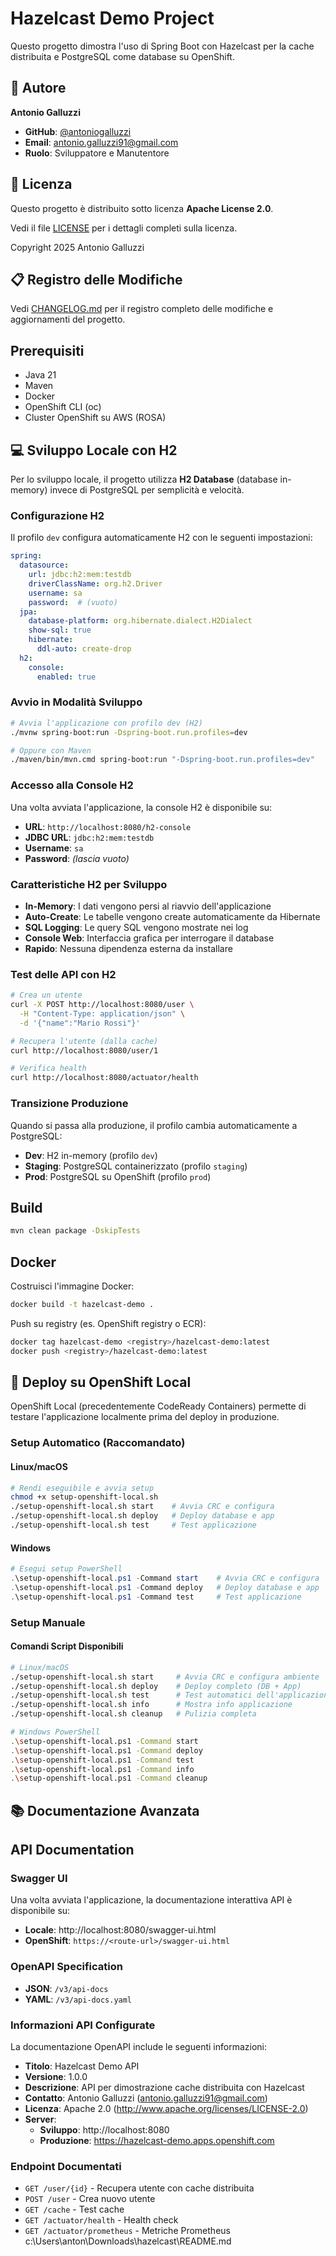 # Hazelcast Demo Project

Questo progetto dimostra l'uso di Spring Boot con Hazelcast per la cache distribuita e PostgreSQL come database su OpenShift.

## 👤 Autore

**Antonio Galluzzi**
- **GitHub**: [@antoniogalluzzi](https://github.com/antoniogalluzzi)
- **Email**: antonio.galluzzi91@gmail.com
- **Ruolo**: Sviluppatore e Manutentore

## 📄 Licenza

Questo progetto è distribuito sotto licenza **Apache License 2.0**.

Vedi il file [LICENSE](LICENSE) per i dettagli completi sulla licenza.

Copyright 2025 Antonio Galluzzi

## 📋 Registro delle Modifiche

Vedi [CHANGELOG.md](CHANGELOG.md) per il registro completo delle modifiche e aggiornamenti del progetto.

## Prerequisiti

- Java 21
- Maven
- Docker
- OpenShift CLI (oc)
- Cluster OpenShift su AWS (ROSA)

## 💻 Sviluppo Locale con H2

Per lo sviluppo locale, il progetto utilizza **H2 Database** (database in-memory) invece di PostgreSQL per semplicità e velocità.

### Configurazione H2

Il profilo `dev` configura automaticamente H2 con le seguenti impostazioni:

```yaml
spring:
  datasource:
    url: jdbc:h2:mem:testdb
    driverClassName: org.h2.Driver
    username: sa
    password:  # (vuoto)
  jpa:
    database-platform: org.hibernate.dialect.H2Dialect
    show-sql: true
    hibernate:
      ddl-auto: create-drop
  h2:
    console:
      enabled: true
```

### Avvio in Modalità Sviluppo

```bash
# Avvia l'applicazione con profilo dev (H2)
./mvnw spring-boot:run -Dspring-boot.run.profiles=dev

# Oppure con Maven
./maven/bin/mvn.cmd spring-boot:run "-Dspring-boot.run.profiles=dev"
```

### Accesso alla Console H2

Una volta avviata l'applicazione, la console H2 è disponibile su:
- **URL**: `http://localhost:8080/h2-console`
- **JDBC URL**: `jdbc:h2:mem:testdb`
- **Username**: `sa`
- **Password**: *(lascia vuoto)*

### Caratteristiche H2 per Sviluppo

- **In-Memory**: I dati vengono persi al riavvio dell'applicazione
- **Auto-Create**: Le tabelle vengono create automaticamente da Hibernate
- **SQL Logging**: Le query SQL vengono mostrate nei log
- **Console Web**: Interfaccia grafica per interrogare il database
- **Rapido**: Nessuna dipendenza esterna da installare

### Test delle API con H2

```bash
# Crea un utente
curl -X POST http://localhost:8080/user \
  -H "Content-Type: application/json" \
  -d '{"name":"Mario Rossi"}'

# Recupera l'utente (dalla cache)
curl http://localhost:8080/user/1

# Verifica health
curl http://localhost:8080/actuator/health
```

### Transizione Produzione

Quando si passa alla produzione, il profilo cambia automaticamente a PostgreSQL:
- **Dev**: H2 in-memory (profilo `dev`)
- **Staging**: PostgreSQL containerizzato (profilo `staging`)
- **Prod**: PostgreSQL su OpenShift (profilo `prod`)

## Build

```bash
mvn clean package -DskipTests
```

## Docker

Costruisci l'immagine Docker:

```bash
docker build -t hazelcast-demo .
```

Push su registry (es. OpenShift registry o ECR):

```bash
docker tag hazelcast-demo <registry>/hazelcast-demo:latest
docker push <registry>/hazelcast-demo:latest
```

## 🚀 Deploy su OpenShift Local

OpenShift Local (precedentemente CodeReady Containers) permette di testare l'applicazione localmente prima del deploy in produzione.

### Setup Automatico (Raccomandato)

#### Linux/macOS
```bash
# Rendi eseguibile e avvia setup
chmod +x setup-openshift-local.sh
./setup-openshift-local.sh start    # Avvia CRC e configura
./setup-openshift-local.sh deploy   # Deploy database e app
./setup-openshift-local.sh test     # Test applicazione
```

#### Windows
```powershell
# Esegui setup PowerShell
.\setup-openshift-local.ps1 -Command start    # Avvia CRC e configura
.\setup-openshift-local.ps1 -Command deploy   # Deploy database e app
.\setup-openshift-local.ps1 -Command test     # Test applicazione
```

### Setup Manuale

#### Comandi Script Disponibili

```bash
# Linux/macOS
./setup-openshift-local.sh start     # Avvia CRC e configura ambiente
./setup-openshift-local.sh deploy    # Deploy completo (DB + App)
./setup-openshift-local.sh test      # Test automatici dell'applicazione
./setup-openshift-local.sh info      # Mostra info applicazione
./setup-openshift-local.sh cleanup   # Pulizia completa

# Windows PowerShell
.\setup-openshift-local.ps1 -Command start
.\setup-openshift-local.ps1 -Command deploy
.\setup-openshift-local.ps1 -Command test
.\setup-openshift-local.ps1 -Command info
.\setup-openshift-local.ps1 -Command cleanup
```

## 📚 Documentazione Avanzata

## API Documentation

### Swagger UI
Una volta avviata l'applicazione, la documentazione interattiva API è disponibile su:
- **Locale**: http://localhost:8080/swagger-ui.html
- **OpenShift**: `https://<route-url>/swagger-ui.html`

### OpenAPI Specification
- **JSON**: `/v3/api-docs`
- **YAML**: `/v3/api-docs.yaml`

### Informazioni API Configurate
La documentazione OpenAPI include le seguenti informazioni:
- **Titolo**: Hazelcast Demo API
- **Versione**: 1.0.0
- **Descrizione**: API per dimostrazione cache distribuita con Hazelcast
- **Contatto**: Antonio Galluzzi (antonio.galluzzi91@gmail.com)
- **Licenza**: Apache 2.0 (http://www.apache.org/licenses/LICENSE-2.0)
- **Server**:
  - **Sviluppo**: http://localhost:8080
  - **Produzione**: https://hazelcast-demo.apps.openshift.com

### Endpoint Documentati
- `GET /user/{id}` - Recupera utente con cache distribuita
- `POST /user` - Crea nuovo utente
- `GET /cache` - Test cache
- `GET /actuator/health` - Health check
- `GET /actuator/prometheus` - Metriche Prometheus</content>
<parameter name="filePath">c:\Users\anton\Downloads\hazelcast\README.md

